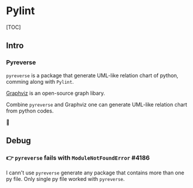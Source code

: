 # Pylint



[TOC]



## Intro

### Pyreverse
`pyreverse` is a package that generate UML-like relation chart of python, comming along with `Pylint`.

[Graphviz](https://graphviz.org/) is an open-source graph libary. 

Combine `pyreverse` and Graphviz one can generate UML-like relation chart from python codes. 




🔗

[使用 pyreverse 生成 Python 代码库的 UML 图]: https://www.cnblogs.com/gaowengang/p/16038903.html
[Python的UML类图自动生成工具（pyreverse) ]: https://www.koomu.cn/python-uml-pyreverse/



## Debug

### 👉 `pyreverse` fails with `ModuleNotFoundError` #4186

I cann't use `pyreverse` generate any package that contains more than one py file. Only single py file worked with `pyreverse`.



[How to get Class diagram from Python source code?]: https://stackoverflow.com/questions/62589193/how-to-get-class-diagram-from-python-source-code
[`pyreverse` fails with `ModuleNotFoundError` #4186]: https://github.com/PyCQA/pylint/issues/4186